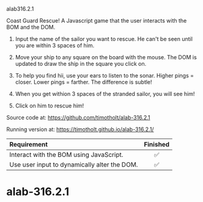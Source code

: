 alab316.2.1

Coast Guard Rescue!
A Javascript game that the user interacts with the BOM and the DOM.

1. Input the name of the sailor you want to rescue.  He can't be seen
until you are within 3 spaces of him.

2. Move your ship to any square on the board with the mouse.  The DOM is
updated to draw the ship in the square you click on.

3. To help you find hii, use your ears to listen to the sonar.  Higher pings = closer. Lower pings = farther.  The difference is subtle!

4. When you get withion 3 spaces of the stranded sailor, you will see him!

5. Click on him to rescue him!

Source code at: https://github.com/timotholt/alab-316.2.1

Running version at: https://timotholt.github.io/alab-316.2.1/

| Requirement | Finished |
| :--- | :---: |
|Interact with the BOM using JavaScript.|✅|
|Use user input to dynamically alter the DOM. |✅|
# alab-316.2.1
